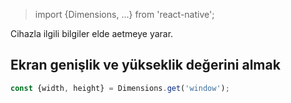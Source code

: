 > import {Dimensions, ...} from 'react-native';

Cihazla ilgili bilgiler elde aetmeye yarar.

## Ekran genişlik ve yükseklik değerini almak
```js
const {width, height} = Dimensions.get('window');
```
